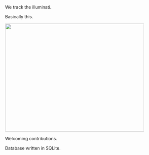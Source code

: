 We track the illuminati.

Basically this.

<img src="https://user-images.githubusercontent.com/25357920/202854997-45e0acd3-85b0-46e9-9ecd-84ac9ec44221.jpg" width="450" height="350">





Welcoming contributions.

Database written in SQLite.
